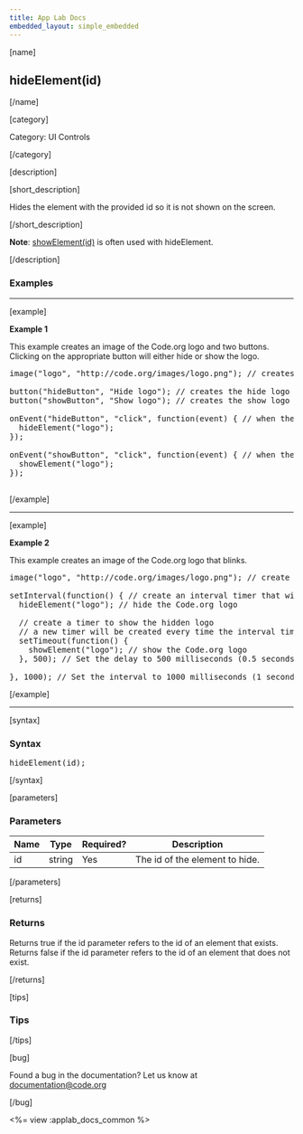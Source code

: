 ```yaml
---
title: App Lab Docs
embedded_layout: simple_embedded
---
```


[name]

## hideElement(id)

[/name]

[category]

Category: UI Controls

[/category]

[description]

[short_description]

Hides the element with the provided id so it is not shown on the screen.

[/short_description]

**Note**: [showElement(id)](/applab/docs/showElement) is often used with hideElement.

[/description]

### Examples
____________________________________________________

[example]

**Example 1**

This example creates an image of the Code.org logo and two buttons. Clicking on the appropriate button will either hide or show the logo.

<pre>
image("logo", "http://code.org/images/logo.png"); // creates the Code.org logo

button("hideButton", "Hide logo"); // creates the hide logo button
button("showButton", "Show logo"); // creates the show logo button

onEvent("hideButton", "click", function(event) { // when the hide button is clicked, hide the logo
  hideElement("logo");
});

onEvent("showButton", "click", function(event) { // when the show button is clicked, show the logo
  showElement("logo");
});

</pre>

[/example]

____________________________________________________

[example]

**Example 2**

This example creates an image of the Code.org logo that blinks.

<pre>
image("logo", "http://code.org/images/logo.png"); // create an image of the Code.org logo

setInterval(function() { // create an interval timer that will hide the Code.org logo
  hideElement("logo"); // hide the Code.org logo

  // create a timer to show the hidden logo
  // a new timer will be created every time the interval timer runs
  setTimeout(function() {
    showElement("logo"); // show the Code.org logo
  }, 500); // Set the delay to 500 milliseconds (0.5 seconds)

}, 1000); // Set the interval to 1000 milliseconds (1 second)
</pre>

[/example]

____________________________________________________

[syntax]

### Syntax
<pre>
hideElement(id);
</pre>

[/syntax]

[parameters]

### Parameters

| Name  | Type | Required? | Description |
|-----------------|------|-----------|-------------|
| id | string | Yes | The id of the element to hide.  |

[/parameters]

[returns]

### Returns
Returns true if the id parameter refers to the id of an element that exists.
Returns false if the id parameter refers to the id of an element that does not exist.

[/returns]

[tips]

### Tips

[/tips]

[bug]

Found a bug in the documentation? Let us know at documentation@code.org

[/bug]

<%= view :applab_docs_common %>
